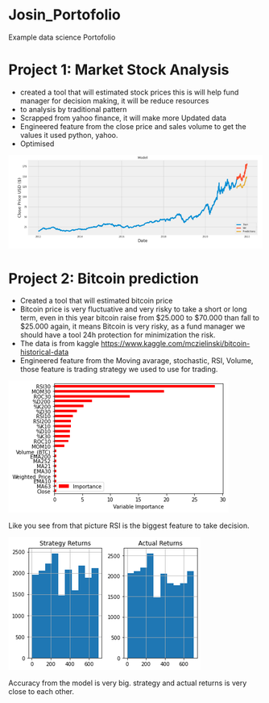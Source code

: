 # Josin_Portofolio
Example data science Portofolio


# Project 1: Market Stock Analysis
* created a tool that will estimated stock prices this is will help fund manager for decision making, it will be reduce resources
* to analysis by traditional pattern
* Scrapped from yahoo finance, it will make more Updated data
* Engineered feature from the close price and sales volume to get the values it used python, yahoo.
* Optimised 

![](https://github.com/josin29999/Josin_Portofolio/blob/main/images/Screenshot%20from%202022-01-04%2021-23-02.png)



# Project 2: Bitcoin prediction
* Created a tool that will estimated bitcoin price
* Bitcoin price is very fluctuative and very risky to take a short or long term, even in this year bitcoin raise from $25.000 to $70.000 than fall to $25.000 again, it means Bitcoin is very risky, as a fund manager we should have a tool 24h protection for minimization the risk.
* The data is from kaggle https://www.kaggle.com/mczielinski/bitcoin-historical-data
* Engineered feature from the Moving avarage, stochastic, RSI, Volume, those feature is trading strategy we used to use for trading.

![](https://github.com/josin29999/Josin_Portofolio/blob/main/images/Feature_Importance.png)

Like you see from that picture RSI is the biggest feature to take decision.

![](https://github.com/josin29999/Josin_Portofolio/blob/main/images/Histogram_Actual_vs_Strategy_returns.png)

Accuracy from the model is very big. strategy and actual returns is very close to each other.
